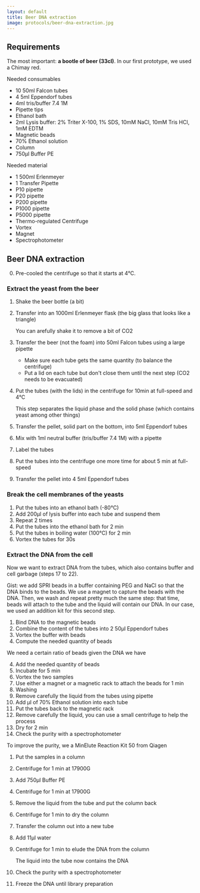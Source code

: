 ```yaml
---
layout: default
title: Beer DNA extraction
image: protocols/beer-dna-extraction.jpg
---
```


## Requirements

The most important: **a bootle of beer (33cl)**. In our first prototype, we used a Chimay red.

Needed consumables
- 10 50ml Falcon tubes
- 4 5ml Eppendorf tubes
- 4ml tris/buffer 7.4 1M
- Pipette tips
- Ethanol bath
- 2ml Lysis buffer: 2% Triter X-100, 1% SDS, 10mM NaCl, 10mM Tris HCl, 1mM EDTM
- Magnetic beads
- 70% Ethanol solution
- Column
- 750µl Buffer PE

Needed material
- 1 500ml Erlenmeyer
- 1 Transfer Pipette
- P10 pipette
- P20 pipette
- P200 pipette
- P1000 pipette
- P5000 pipette
- Thermo-regulated Centrifuge
- Vortex
- Magnet
- Spectrophotometer

## Beer DNA extraction

0. Pre-cooled the centrifuge so that it starts at 4℃.

### Extract the yeast from the beer

1. Shake the beer bottle (a bit)
2. Transfer into an 1000ml Erlenmeyer flask (the big glass that looks like a triangle)
    
    You can arefully shake it to remove a bit of CO2
    
3. Transfer the beer (not the foam) into 50ml Falcon tubes using a large pipette 
   
   - Make sure each tube gets the same quantity (to balance the centrifuge)
   - Put a lid on each tube but don't close them until the next step (CO2 needs to be evacuated)
   
4. Put the tubes (with the lids) in the centrifuge for 10min at full-speed and 4℃
   
   This step separates the liquid phase and the solid phase (which contains yeast among other things)
   
5. Transfer the pellet, solid part on the bottom, into 5ml Eppendorf tubes
6. Mix with 1ml neutral buffer (tris/buffer 7.4 1M) with a pipette
7. Label the tubes
8. Put the tubes into the centrifuge one more time for about 5 min at full-speed
9. Transfer the pellet into 4 5ml Eppendorf tubes

### Break the cell membranes of the yeasts

1. Put the tubes into an ethanol bath (-80℃)
2. Add 200µl of lysis buffer into each tube and suspend them
3. Repeat 2 times
  1. Put the tubes into the ethanol bath for 2 min
  2. Put the tubes in boiling water (100℃) for 2 min
  3. Vortex the tubes for 30s
  
### Extract the DNA from the cell

Now we want to extract DNA from the tubes, which also contains buffer and cell
garbage (steps 17 to 22). 

Gist: we add SPRI beads in a buffer containing PEG and NaCl so that the DNA binds 
to the beads. We use a magnet to capture the beads with the DNA. Then, we wash and 
repeat pretty much the same step: that time, beads will attach to the tube and the 
liquid will contain our DNA. In our case, we used an addition kit for this second step.

1. Bind DNA to the magnetic beads
  1. Combine the content of the tubes into 2 50µl Eppendorf tubes
  2. Vortex the buffer with beads
  3. Compute the needed quantity of beads
  
   We need a certain ratio of beads given the DNA we have
   
  4. Add the needed quantity of beads
  5. Incubate for 5 min
  6. Vortex the two samples
  7. Use either a magnet or a magnetic rack to attach the beads for 1 min
2. Washing
  1. Remove carefully the liquid from the tubes using pipette
  2. Add µl of 70% Ethanol solution into each tube
  3. Put the tubes back to the magnetic rack
  4. Remove carefully the liquid, you can use a small centrifuge to help the process
3. Dry for 2 min
4. Check the purity with a spectrophotometer

To improve the purity, we a MinElute Reaction Kit 50 from Qiagen
1. Put the samples in a column
2. Centrifuge for 1 min at 17900G
3. Add 750µl Buffer PE
4. Centrifuge for 1 min at 17900G
5. Remove the liquid from the tube and put the column back
6. Centrifuge for 1 min to dry the column
7. Transfer the column out into a new tube
8. Add 11µl water
9. Centrifuge for 1 min to elude the DNA from the column
    
    The liquid into the tube now contains the DNA

10. Check the purity with a spectrophotometer
11. Freeze the DNA until library preparation





